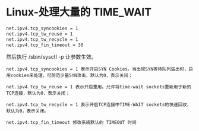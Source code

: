 # Linux-处理大量的 TIME\_WAIT

```bash
net.ipv4.tcp_syncookies = 1
net.ipv4.tcp_tw_reuse = 1
net.ipv4.tcp_tw_recycle = 1
net.ipv4.tcp_fin_timeout = 30
```

然后执行 /sbin/sysctl -p 让参数生效。

`net.ipv4.tcp_syncookies = 1 表示开启SYN Cookies。当出现SYN等待队列溢出时，启用cookies来处理，可防范少量SYN攻击，默认为0，表示关闭；`&#x20;

`net.ipv4.tcp_tw_reuse = 1 表示开启重用。允许将time-wait sockets重新用于新的TCP连接，默认为0，表示关闭；`&#x20;

`net.ipv4.tcp_tw_recycle = 1 表示开启TCP连接中TIME-WAIT sockets的快速回收，默认为0，表示关闭。`&#x20;

`net.ipv4.tcp_fin_timeout 修改系統默认的 TIMEOUT 时间`
